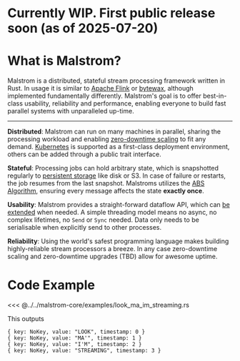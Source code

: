 # Currently WIP. First public release soon (as of 2025-07-20)

# What is Malstrom?

Malstrom is a distributed, stateful stream processing framework written in Rust.
In usage it is similar to [Apache Flink](https://flink.apache.org/) or [bytewax](https://bytewax.io),
although implemented fundamentally differently. Malstrom's goal is to offer best-in-class usability,
reliability and performance, enabling everyone to build fast parallel systems with unparalleled up-time.

---
**Distributed**: Malstrom can run on many machines in parallel, sharing the processing workload and
enabling [zero-downtime scaling](https://malstrom.io/guide/Kubernetes.html#scaling-a-job) to fit any demand.
[Kubernetes](https://malstrom.io/guide/Kubernetes) is supported as a first-class deployment environment, others can be added through a public trait interface.

**Stateful**: Processing jobs can hold arbitrary state, which is snapshotted regularly to
[persistent storage](https://malstrom.io/guide/StatefulPrograms.html#persistent-state) like disk or S3. In case of failure or restarts,
the job resumes from the last snapshot.
Malstroms utilizes the [ABS Algorithm](https://arxiv.org/abs/1506.08603), ensuring every message affects the state **exactly once**.

**Usability**: Malstrom provides a straight-forward dataflow API, which can [be extended](https://malstrom.io/guide/CustomOperators) when needed.
A simple threading model means no async, no complex lifetimes, no `Send` or `Sync` needed.
Data only needs to be serialisable when explicitly send to other processes.

**Reliability**: Using the world's safest programming language makes building highly-reliable stream processors a breeze. In any case zero-downtime scaling and zero-downtime upgrades (TBD) allow for awesome uptime.

# Code Example

<<< @../../malstrom-core/examples/look_ma_im_streaming.rs

This outputs

```
{ key: NoKey, value: "LOOK", timestamp: 0 }
{ key: NoKey, value: "MA'", timestamp: 1 }
{ key: NoKey, value: "I'M", timestamp: 2 }
{ key: NoKey, value: "STREAMING", timestamp: 3 }
```
